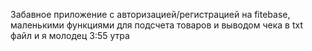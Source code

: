 Забавное приложение с авторизацией/регистрацией на fitebase, маленькими функциями для подсчета товаров и выводом чека в txt файл и
я молодец 3:55 утра 
